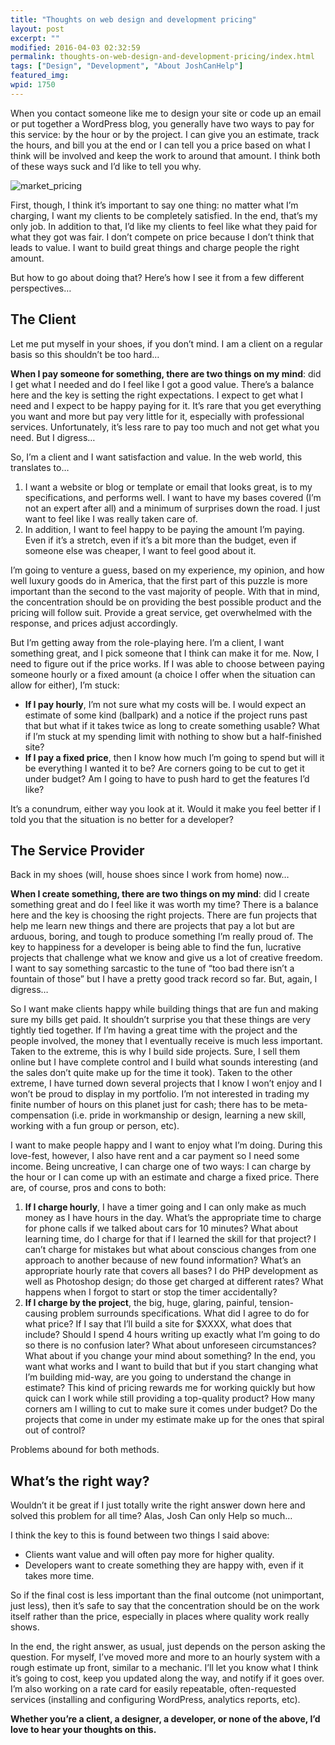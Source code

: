 ```yaml
---
title: "Thoughts on web design and development pricing"
layout: post
excerpt: ""
modified: 2016-04-03 02:32:59
permalink: thoughts-on-web-design-and-development-pricing/index.html
tags: ["Design", "Development", "About JoshCanHelp"]
featured_img:
wpid: 1750
---
```



When you contact someone like me to design your site or code up an email or put together a WordPress blog, you generally have two ways to pay for this service: by the hour or by the project. I can give you an estimate, track the hours, and bill you at the end or I can tell you a price based on what I think will be involved and keep the work to around that amount. I think both of these ways suck and I’d like to tell you why.

![market_pricing](/_images/2011/01/market_pricing.jpg)

First, though, I think it’s important to say one thing: no matter what I’m charging, I want my clients to be completely satisfied. In the end, that’s my only job. In addition to that, I’d like my clients to feel like what they paid for what they got was fair. I don’t compete on price because I don’t think that leads to value. I want to build great things and charge people the right amount.

But how to go about doing that? Here’s how I see it from a few different perspectives…

The Client
----------

Let me put myself in your shoes, if you don’t mind. I am a client on a regular basis so this shouldn’t be too hard…

**When I pay someone for something, there are two things on my mind**: did I get what I needed and do I feel like I got a good value. There’s a balance here and the key is setting the right expectations. I expect to get what I need and I expect to be happy paying for it. It’s rare that you get everything you want and more but pay very little for it, especially with professional services. Unfortunately, it’s less rare to pay too much and not get what you need. But I digress…

So, I’m a client and I want satisfaction and value. In the web world, this translates to…

1. I want a website or blog or template or email that looks great, is to my specifications, and performs well. I want to have my bases covered (I’m not an expert after all) and a minimum of surprises down the road. I just want to feel like I was really taken care of.
2. In addition, I want to feel happy to be paying the amount I’m paying. Even if it’s a stretch, even if it’s a bit more than the budget, even if someone else was cheaper, I want to feel good about it.

I’m going to venture a guess, based on my experience, my opinion, and how well luxury goods do in America, that the first part of this puzzle is more important than the second to the vast majority of people. With that in mind, the concentration should be on providing the best possible product and the pricing will follow suit. Provide a great service, get overwhelmed with the response, and prices adjust accordingly.

But I’m getting away from the role-playing here. I’m a client, I want something great, and I pick someone that I think can make it for me. Now, I need to figure out if the price works. If I was able to choose between paying someone hourly or a fixed amount (a choice I offer when the situation can allow for either), I’m stuck:

- **If I pay hourly**, I’m not sure what my costs will be. I would expect an estimate of some kind (ballpark) and a notice if the project runs past that but what if it takes twice as long to create something usable? What if I’m stuck at my spending limit with nothing to show but a half-finished site?
- **If I pay a fixed price**, then I know how much I’m going to spend but will it be everything I wanted it to be? Are corners going to be cut to get it under budget? Am I going to have to push hard to get the features I’d like?

It’s a conundrum, either way you look at it. Would it make you feel better if I told you that the situation is no better for a developer?

The Service Provider
--------------------

Back in my shoes (will, house shoes since I work from home) now…

**When I create something, there are two things on my mind**: did I create something great and do I feel like it was worth my time? There is a balance here and the key is choosing the right projects. There are fun projects that help me learn new things and there are projects that pay a lot but are arduous, boring, and tough to produce something I’m really proud of. The key to happiness for a developer is being able to find the fun, lucrative projects that challenge what we know and give us a lot of creative freedom. I want to say something sarcastic to the tune of “too bad there isn’t a fountain of those” but I have a pretty good track record so far. But, again, I digress…

So I want make clients happy while building things that are fun and making sure my bills get paid. It shouldn’t surprise you that these things are very tightly tied together. If I’m having a great time with the project and the people involved, the money that I eventually receive is much less important. Taken to the extreme, this is why I build side projects. Sure, I sell them online but I have complete control and I build what sounds interesting (and the sales don’t quite make up for the time it took). Taken to the other extreme, I have turned down several projects that I know I won’t enjoy and I won’t be proud to display in my portfolio. I’m not interested in trading my finite number of hours on this planet just for cash; there has to be meta-compensation (i.e. pride in workmanship or design, learning a new skill, working with a fun group or person, etc).

I want to make people happy and I want to enjoy what I’m doing. During this love-fest, however, I also have rent and a car payment so I need some income. Being uncreative, I can charge one of two ways: I can charge by the hour or I can come up with an estimate and charge a fixed price. There are, of course, pros and cons to both:

1. **If I charge hourly**, I have a timer going and I can only make as much money as I have hours in the day. What’s the appropriate time to charge for phone calls if we talked about cars for 10 minutes? What about learning time, do I charge for that if I learned the skill for that project? I can’t charge for mistakes but what about conscious changes from one approach to another because of new found information? What’s an appropriate hourly rate that covers all bases? I do PHP development as well as Photoshop design; do those get charged at different rates? What happens when I forgot to start or stop the timer accidentally?
2. **If I charge by the project**, the big, huge, glaring, painful, tension-causing problem surrounds specifications. What did I agree to do for what price? If I say that I’ll build a site for $XXXX, what does that include? Should I spend 4 hours writing up exactly what I’m going to do so there is no confusion later? What about unforeseen circumstances? What about if you change your mind about something? In the end, you want what works and I want to build that but if you start changing what I’m building mid-way, are you going to understand the change in estimate? This kind of pricing rewards me for working quickly but how quick can I work while still providing a top-quality product? How many corners am I willing to cut to make sure it comes under budget? Do the projects that come in under my estimate make up for the ones that spiral out of control?

Problems abound for both methods.

What’s the right way?
---------------------

Wouldn’t it be great if I just totally write the right answer down here and solved this problem for all time? Alas, Josh Can only Help so much…

I think the key to this is found between two things I said above:

- Clients want value and will often pay more for higher quality.
- Developers want to create something they are happy with, even if it takes more time.

So if the final cost is less important than the final outcome (not unimportant, just less), then it’s safe to say that the concentration should be on the work itself rather than the price, especially in places where quality work really shows.

In the end, the right answer, as usual, just depends on the person asking the question. For myself, I’ve moved more and more to an hourly system with a rough estimate up front, similar to a mechanic. I’ll let you know what I think it’s going to cost, keep you updated along the way, and notify if it goes over. I’m also working on a rate card for easily repeatable, often-requested services (installing and configuring WordPress, analytics reports, etc).

**Whether you’re a client, a designer, a developer, or none of the above, I’d love to hear your thoughts on this.**
